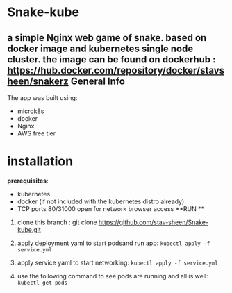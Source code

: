 # Snake-kube

a simple Nginx web game of snake. 
based on docker image and kubernetes single node cluster. 
the image can be found on dockerhub : 
https://hub.docker.com/repository/docker/stavsheen/snakerz
General Info
-------------
The app was built using:
- microk8s
- docker
- Nginx
- AWS free tier


 installation
=============

**prerequisites**:
- kubernetes
- docker (if not included with the kubernetes distro already)
- TCP ports 80/31000 open for network browser access
**RUN **
1. clone this branch : 
git clone https://github.com/stav-sheen/Snake-kube.git

2. apply deployment yaml to start podsand run app:
 `kubectl apply -f service.yml`
3. apply service yaml to start networking:
 `kubectl apply -f service.yml`
4. use the following command to see pods are running and all is well:
 `kubectl get pods`

